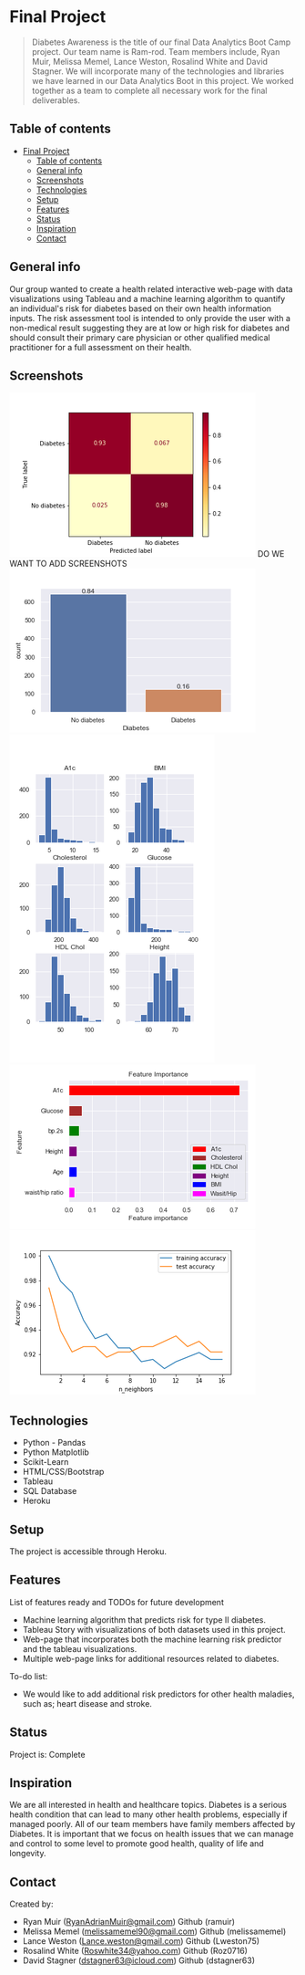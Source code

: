 # Final Project
> Diabetes Awareness is the title of our final Data Analytics Boot Camp project. Our team name is Ram-rod. Team members include, Ryan Muir, Melissa Memel, Lance Weston, Rosalind White and David Stagner. We will incorporate many of the technologies and libraries we have learned in our Data Analytics Boot in this project. We worked together as a team to complete all necessary work for the final deliverables.

## Table of contents
- [Final Project](#final-project)
  - [Table of contents](#table-of-contents)
  - [General info](#general-info)
  - [Screenshots](#screenshots)
  - [Technologies](#technologies)
  - [Setup](#setup)
  - [Features](#features)
  - [Status](#status)
  - [Inspiration](#inspiration)
  - [Contact](#contact)

## General info
Our group wanted to create a health related interactive web-page with data visualizations using Tableau and a machine learning algorithm to quantify an individual's risk for diabetes based on their own health information inputs. The risk assessment tool is intended to only provide the user with a non-medical result suggesting they are at low or high risk for diabetes and should consult their primary care physician or other qualified medical practitioner for a full assessment on their health.

## Screenshots
![Example screenshot](./cleaning_final/statistic_img/confusion_matrix.png)  DO WE WANT TO ADD SCREENSHOTS
![Example screenshot](./cleaning_final/statistic_img/diabetes_count.png)
![Example screenshot](./cleaning_final/statistic_img/feature_distribution.png)
![Example screenshot](./cleaning_final/statistic_img/feature_importance.png)
![Example screenshot](./cleaning_final/statistic_img/knn_compare_model.png)

## Technologies
* Python - Pandas
* Python Matplotlib
* Scikit-Learn
* HTML/CSS/Bootstrap
* Tableau
* SQL Database
* Heroku

## Setup
The project is accessible through Heroku. 

## Features
List of features ready and TODOs for future development
* Machine learning algorithm that predicts risk for type II diabetes.
* Tableau Story with visualizations of both datasets used in this project.
* Web-page that incorporates both the machine learning risk predictor and the tableau visualizations.
* Multiple web-page links for additional resources related to diabetes.

To-do list:
* We would like to add additional risk predictors for other health maladies, such as; heart disease and stroke.

## Status
Project is: Complete

## Inspiration
We are all interested in health and healthcare topics. Diabetes is a serious health condition that can lead to many other health problems, especially if managed poorly. All of our team members have family members affected by Diabetes. It is important that we focus on health issues that we can manage and control to some level to promote good health, quality of life and longevity.

## Contact
Created by:
* Ryan Muir (RyanAdrianMuir@gmail.com) Github (ramuir)
* Melissa Memel (melissamemel90@gmail.com) Github (melissamemel)
* Lance Weston (Lance.weston@gmail.com) Github (Lweston75)
* Rosalind White (Roswhite34@yahoo.com) Github (Roz0716)
* David Stagner (dstagner63@icloud.com) Github (dstagner63)
